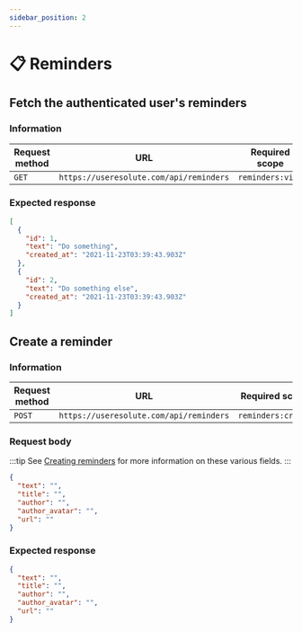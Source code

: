 ```yaml
---
sidebar_position: 2
---
```


# 📋 Reminders

## Fetch the authenticated user's reminders

### Information

| Request method | URL                                     | Required scope   |
| -------------- | --------------------------------------- | ---------------- |
| `GET`          | `https://useresolute.com/api/reminders` | `reminders:view` |

### Expected response

```json
[
  {
    "id": 1,
    "text": "Do something",
    "created_at": "2021-11-23T03:39:43.903Z"
  },
  {
    "id": 2,
    "text": "Do something else",
    "created_at": "2021-11-23T03:39:43.903Z"
  }
]
```

## Create a reminder

### Information

| Request method | URL                                     | Required scope     |
| -------------- | --------------------------------------- | ------------------ |
| `POST`         | `https://useresolute.com/api/reminders` | `reminders:create` |

### Request body

:::tip
See [Creating reminders](docs/quickstart/creating-reminders.md) for more information on these various fields.
:::

```json
{
  "text": "",
  "title": "",
  "author": "",
  "author_avatar": "",
  "url": ""
}
```

### Expected response

```json
{
  "text": "",
  "title": "",
  "author": "",
  "author_avatar": "",
  "url": ""
}
```
